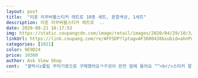 ```yaml
---
layout: post 
title:  "리훈 리무버블스티커 레트로 10종 세트, 혼합색상, 1세트" 
description: 리훈 리무버블스티커 레트로  ..
date: 2020-08-21 16:17:53 
img: https://static.coupangcdn.com/image/retail/images/2020/04/29/10/3/b360b3c8-b5b6-4023-8028-a6de4bbce4dd.jpg 
linkUrl: https://link.coupang.com/re/AFFSDP?lptag=AF3600438&subid=ahnPublicAsk&pageKey=1550880468&itemId=2653716506&vendorItemId=70688094274&traceid=V0-113-0cddf4f527e5c312 
categories: [1021] 
color: 9E9D24 
price: 10360 
author: Ask View Shop 
cont:  "갤럭시z플립 꾸미기용으로 구매했어요ㅋ구성이 완전 맘에 들어요 ^^<br/>스티커 잘 떨어지고 잘 붙어용<br/>여러장이라 저렴하게 구매했어요<br/>예뻐요 ㅎㅎㅎ<br/>품질 잘붙고 뗄떼는 잘떼져서 너무 좋아요<br/>" 
---
```

